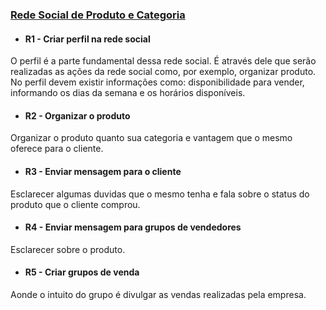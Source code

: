 ### [Rede Social de Produto e Categoria]()

- #### R1 - Criar perfil na rede social

 O perfil é a parte fundamental dessa rede social. É através dele que serão realizadas as ações da rede social como, por exemplo, organizar produto. No perfil devem existir informações como: disponibilidade para vender, informando os dias da semana e os horários disponíveis.


- #### R2 - Organizar o produto

Organizar o produto quanto sua categoria e vantagem que o mesmo oferece para o cliente.

- #### R3 - Enviar mensagem para o cliente

Esclarecer algumas duvidas que o mesmo tenha e fala sobre o status do produto que o cliente comprou.

- #### R4 - Enviar mensagem para grupos de vendedores

Esclarecer sobre o produto.

- #### R5 - Criar grupos de venda

Aonde o intuito do grupo é divulgar as vendas realizadas pela empresa.
